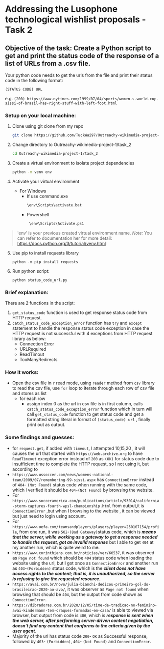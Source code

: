 # Addressing the Lusophone technological wishlist proposals - Task 2
## Objective of the task: Create a Python script to get and print the status code of the response of a list of URLs from a .csv file.

Your python code needs to get the urls from the file and print their status code in the following format:

`(STATUS CODE) URL`

e.g. `(200) https://www.nytimes.com/1999/07/04/sports/women-s-world-cup-sissi-of-brazil-has-right-stuff-with-left-foot.html`

### Setup on your local machine:
1. Clone using git clone from my repo
   ```bash
   git clone https://github.com/TuckWai97/Outreachy-wikimedia-project-1.git
   ```
2. Change directory to Outreachy-wikimedia-project-1/task_2
    ```bash
    cd Outreachy-wikimedia-project-1/task_2
    ```
3. Create a virtual environment to isolate project dependencies
   ```bash
   python -m venv env
   ```
4. Activate your virtual environment

   - For Windows
      - If use command.exe
        ```bash
        \env\Scripts\activate.bat
        ```
       - Powershell
         ```bash
          \env\Scripts\Activate.ps1
          ```
> 'env' is your previous created virtual environment name. *Note:* You can refer to documentation her for more detail: https://docs.python.org/3/tutorial/venv.html

5. Use pip to install requests library 
   ```
   python -m pip install requests
   ```
6. Run python script:
   ```
   python status_code_url.py
   ```

### Brief explanation:

There are 2 functions in the script:
1. `get_status_code` function is used to get response status code from HTTP request.
2. `catch_status_code_exception_error` function has `try` and `except` statement to handle the response status code exception in case the HTTP request is not successful with 4 exceptions from HTTP request library as below:
    - Connection Error
    - URLRequired
    - ReadTimout
    - TooManyRedirects

### How it works:      
-  Open the csv file in `r` read mode, using `reader` method from `csv` library to read the csv file, use `for` loop to iterate through each row of csv file and stores as list
   - for each row
      - assign index 0 as the url in csv file is in first column, calls `catch_status_code_exception_error` function which in turn will call `get_status_code` function to get status code and get a formatted string literal in format of `(status_code) url` , finally print out as output.

### Some findings and guesses:
- for `request.get`, if added with `timeout`, I attempted 10,15,20 , it will causes the url that started with `https://web.archive.org` to have `ReadTimeout` exception error instead of `200` as `(OK)` for status code due to insufficient time to complete the HTTP request, so I not using it, but according to 
-  `https://www.ussoccer.com/news/womens-national-team/2009/07/remembering-99-sissi.aspx` has `ConnectionError` instead of `404`- `(Not Found)` status code when running with the same code, which I verified it should be `404`-`(Not Found)` by browsing the website.
- For `https://www.socceramerica.com/publications/article/93014/california-storm-captures-fourth-wpsl-championship.html` from output,it is `ConnectionError` ,but when I browsing to the website , it can be viewed but just need to login using account.
- For `https://www.uefa.com/teamsandplayers/players/player=250107154/profile`, from one run, it was `502`-`(Bad Gateway)`status code, which is ***means that the server, while working as a gateway to get a response needed to handle the request, got an invalid response*** but I able to get `404` at my another run, which is quite weird to me.
- `https://www.corinthians.com.br/noticias/ver/60537`, it was observed as `Page not found` which should be `404` status code when loading the website using the url, but I got once as `ConnectionError` and another run as `403`-`(Forbidden)` status code, which is the ***client does not have access rights to the content; that is, it is unauthorized, so the server is refusing to give the requested resource***.
- `https://avai.com.br/novo/julia-bianchi-dedicou-primeiro-gol-do-brasileirao-2020-ao-avo/`, it was observer as `Page not found` when browsing that should be `404`, but the output from code shown as `ConnectionError`.
- `https://dibradoras.com.br/2020/12/05/time-de-tradicao-no-feminino-avai-kindermann-tem-craques-formadas-em-casa/` is able to viewed via browser, but output from code is `406`, which is ***response is sent when the web server, after performing server-driven content negotiation, doesn't find any content that conforms to the criteria given by the user agent***.
- Majority of the url has status code `200`- `OK` as Successful response, followed by `403`- `(Forbidden)`, `404`- `(Not Found)` and `ConnectionError`.
